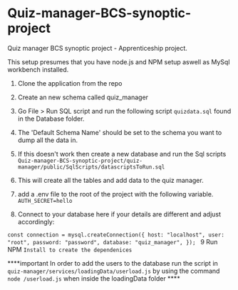 # Quiz-manager-BCS-synoptic-project

Quiz manager BCS synoptic project - Apprenticeship project.

This setup presumes that you have node.js and NPM setup aswell as MySql workbench installed.

1. Clone the application from the repo
2. Create an new schema called quiz_manager
3. Go File > Run SQL script and run the following script `quizdata.sql` found in the Database folder.
4. The 'Default Schema Name' should be set to the schema you want to dump all the data in. 
5. If this doesn't work then create a new database and run the Sql scripts `Quiz-manager-BCS-synoptic-project/quiz-manager/public/SqlScripts/datascriptsToRun.sql` 
6. This will create all the tables and add data to the quiz manager.

7. add a .env file to the root of the project with the following variable.
`AUTH_SECRET=hello`

8. Connect to your database here if your details are different and adjust accordingly:

`const connection = mysql.createConnection({
  host: "localhost",
  user: "root",
  password: "password",
  database: "quiz_manager",
});
`
9 Run NPM `Install to create the dependenices`

 ****important In order to add the users to the database run the script in `quiz-manager/services/loadingData/userload.js` by using the command `node /userload.js` when inside the loadingData folder ****
